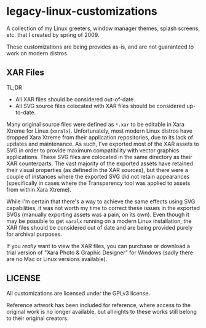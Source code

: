 # legacy-linux-customizations

A collection of my Linux greeters, window manager themes, splash screens, etc.
that I created by spring of 2009.

These customizations are being provides as-is, and are not guaranteed to work
on modern distros.



## XAR Files

TL;DR

* All XAR files should be considered out-of-date.
* All SVG source files colocated with XAR files should be considered up-to-date.

Many original source files were defined as `*.xar` to be editable in Xara Xtreme
for Linux (`xaralx`).  Unfortunately, most modern Linux distros have dropped
Xara Xtreme from their application repositories, due to its lack of updates and
maintenance.  As such, I've exported most of the XAR assets to SVG in order to
provide maximum compatibility with vector graphics applications.  These SVG
files are colocated in the same directory as their XAR counterparts.  The vast
majority of the exported assets have retained their visual properties (as
defined in the XAR sources), but there were a couple of instances where the
exported SVG did not retain appearances (specifically in cases where the
Transparency tool was applied to assets from within Xara Xtreme).

While I'm certain that there's a way to achieve the same effects using SVG
capabilities, it was not worth my time to correct these issues in the exported
SVGs (manually exporting assets was a pain, on its own).  Even though it may be
possible to get `xaralx` running on a modern Linux installation, the XAR files
should be considered out of date and are being provided purely for archival
purposes.

If you _really_ want to view the XAR files, you can purchase or download a trial
version of "Xara Photo & Graphic Designer" for Windows (sadly there are no Mac
or Linux versions available).



## LICENSE
All customizations are licensed under the GPLv3 license.

Reference artwork has been included for reference, where access to the original
work is no longer available, but all rights to these works still belong to their
original creators.
